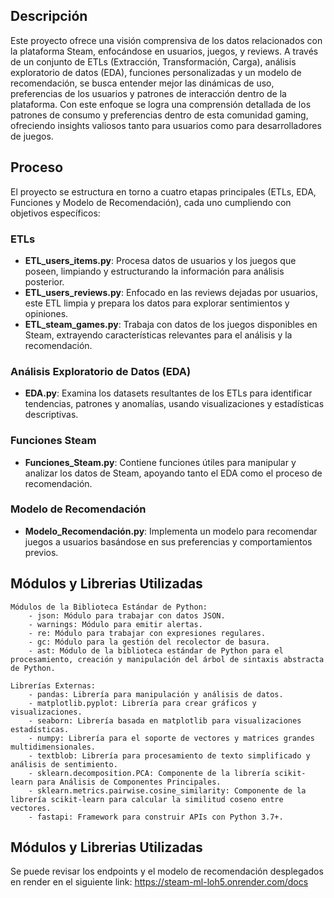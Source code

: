 
## Descripción

Este proyecto ofrece una visión comprensiva de los datos relacionados con la plataforma Steam, enfocándose en usuarios, juegos, y reviews. A través de un conjunto de ETLs (Extracción, Transformación, Carga), análisis exploratorio de datos (EDA), funciones personalizadas y un modelo de recomendación, se busca entender mejor las dinámicas de uso, preferencias de los usuarios y patrones de interacción dentro de la plataforma. Con este enfoque se logra una comprensión detallada de los patrones de consumo y preferencias dentro de esta comunidad gaming, ofreciendo insights valiosos tanto para usuarios como para desarrolladores de juegos.

## Proceso

El proyecto se estructura en torno a cuatro etapas principales (ETLs, EDA, Funciones y Modelo de Recomendación), cada uno cumpliendo con objetivos específicos:

### ETLs
- **ETL_users_items.py**: Procesa datos de usuarios y los juegos que poseen, limpiando y estructurando la información para análisis posterior.
- **ETL_users_reviews.py**: Enfocado en las reviews dejadas por usuarios, este ETL limpia y prepara los datos para explorar sentimientos y opiniones.
- **ETL_steam_games.py**: Trabaja con datos de los juegos disponibles en Steam, extrayendo características relevantes para el análisis y la recomendación.

### Análisis Exploratorio de Datos (EDA)
- **EDA.py**: Examina los datasets resultantes de los ETLs para identificar tendencias, patrones y anomalías, usando visualizaciones y estadísticas descriptivas.

### Funciones Steam
- **Funciones_Steam.py**: Contiene funciones útiles para manipular y analizar los datos de Steam, apoyando tanto el EDA como el proceso de recomendación.

### Modelo de Recomendación
- **Modelo_Recomendación.py**: Implementa un modelo para recomendar juegos a usuarios basándose en sus preferencias y comportamientos previos.

## Módulos y Librerias Utilizadas

    Módulos de la Biblioteca Estándar de Python:
        - json: Módulo para trabajar con datos JSON.
        - warnings: Módulo para emitir alertas.
        - re: Módulo para trabajar con expresiones regulares.
        - gc: Módulo para la gestión del recolector de basura.
        - ast: Módulo de la biblioteca estándar de Python para el procesamiento, creación y manipulación del árbol de sintaxis abstracta de Python.

    Librerías Externas:
        - pandas: Librería para manipulación y análisis de datos.
        - matplotlib.pyplot: Librería para crear gráficos y visualizaciones.
        - seaborn: Librería basada en matplotlib para visualizaciones estadísticas.
        - numpy: Librería para el soporte de vectores y matrices grandes multidimensionales.
        - textblob: Librería para procesamiento de texto simplificado y análisis de sentimiento.
        - sklearn.decomposition.PCA: Componente de la librería scikit-learn para Análisis de Componentes Principales.
        - sklearn.metrics.pairwise.cosine_similarity: Componente de la librería scikit-learn para calcular la similitud coseno entre vectores.
        - fastapi: Framework para construir APIs con Python 3.7+.

## Módulos y Librerias Utilizadas    
Se puede revisar los endpoints y el modelo de recomendación desplegados en render en el siguiente link: https://steam-ml-loh5.onrender.com/docs


